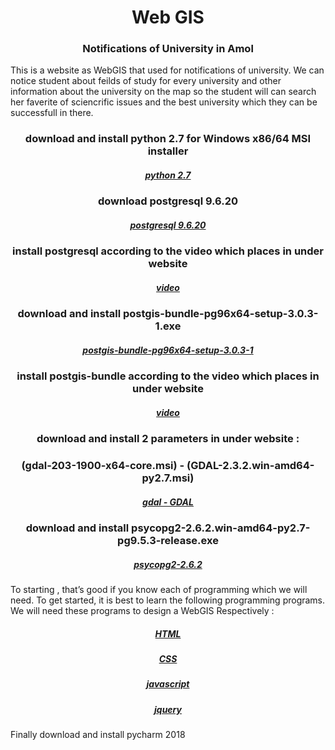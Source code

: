 <div class="alert alert-info">
    <h1 align="center">Web GIS</h1>
    <h3 align="center">Notifications of University in Amol</h3>
</div>


This is a website as WebGIS that used for notifications of university. We can notice student about feilds of study for every university and other information about the university on the map so the student will can search her faverite of sciencrific issues and the best university which they can be successfull in there.

<div class="alert alert-info">
    <h3 align="You should do process according to subset in order to running this project</h3>
</div>

<div class="alert alert-info">
    <h3 align="center">download and install python 2.7  for Windows x86/64 MSI installer</h3>
    <h5 align="center"><a href="https://www.python.org/downloads/release/python-2718/">python 2.7</a></h5>
    <h3 align="center">download postgresql 9.6.20</h3>
    <h5 align="center"><a href="https://www.enterprisedb.com/downloads/postgres-postgresql-downloads">postgresql 9.6.20</a></h5>
    <h3 align="center">install postgresql according to the video which places in under website</h3>
    <h5 align="center"><a href="http://behindl.behinlabs.com/dll/uploads/04_Install_PostgreSQL.zip">video</a></h5>
    <h3 align="center">download and install postgis-bundle-pg96x64-setup-3.0.3-1.exe</h3>
    <h5 align="center"><a href="https://download.osgeo.org/postgis/windows/pg96/">postgis-bundle-pg96x64-setup-3.0.3-1</a></h5>
    <h3 align="center">install postgis-bundle according to the video which places in under website</h3>
    <h5 align="center"><a href="http://behindl.behinlabs.com/dll/PostGIS.zip">video</a></h5>
    <h3 align="center">download and install 2 parameters in under website :</h3>
    <h3 align="center">(gdal-203-1900-x64-core.msi) - (GDAL-2.3.2.win-amd64-py2.7.msi)</h3>
    <h5 align="center"><a href="https://gisinternals.com/query.html?content=filelist&file=release-1900-x64-gdal-2-3-2-mapserver-7-2-1.zip">gdal - GDAL</a></h5>
    <h3 align="center">download and install psycopg2-2.6.2.win-amd64-py2.7-pg9.5.3-release.exe</h3>
    <h5 align="center"><a href="http://www.stickpeople.com/projects/python/win-psycopg/"> psycopg2-2.6.2</a></h5>
</div>



To starting , that’s good if you know each of programming which we will need.
To get started, it is best to learn the following programming programs. We will need these programs to design a WebGIS
Respectively :

<div class="alert alert-info">
    <h5 align="center"><a href="http://behindl.behinlabs.com/dll/uploads/WebGIS_Course_S2_Part1_GISPlus.ir.zip">HTML</a></h5>
    <h5 align="center"><a href="http://behindl.behinlabs.com/dll/uploads/WebGIS_Course_S2_Part2.zip">CSS</a></h5>
    <h5 align="center"><a href="http://behindl.behinlabs.com/dll/uploads/WebGIS_Course_S3_Part1.zip">javascript</a></h5>
    <h5 align="center"><a href="http://behindl.behinlabs.com/dll/uploads/WebGIS_Course_S3_Part2.zip">jquery</a></h5>
</div>



Finally download and install pycharm 2018

